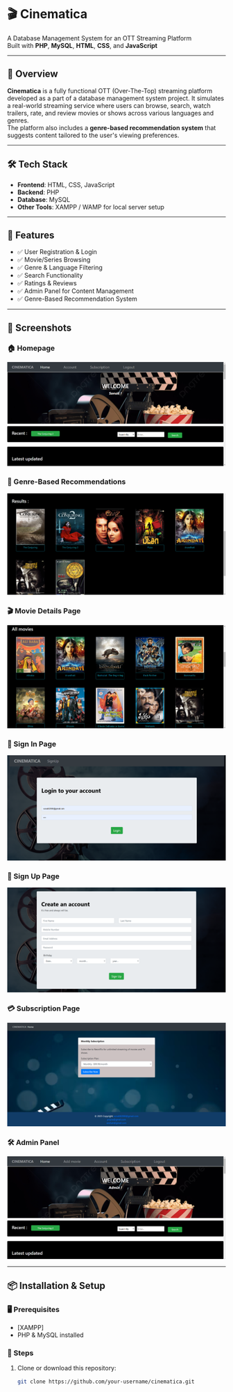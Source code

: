 # 🎬 Cinematica

A Database Management System for an OTT Streaming Platform  
Built with **PHP**, **MySQL**, **HTML**, **CSS**, and **JavaScript**

---

## 🚀 Overview

**Cinematica** is a fully functional OTT (Over-The-Top) streaming platform developed as a part of a database management system project. It simulates a real-world streaming service where users can browse, search, watch trailers, rate, and review movies or shows across various languages and genres.  
The platform also includes a **genre-based recommendation system** that suggests content tailored to the user's viewing preferences.

---

## 🛠️ Tech Stack

- **Frontend**: HTML, CSS, JavaScript  
- **Backend**: PHP  
- **Database**: MySQL  
- **Other Tools**: XAMPP / WAMP for local server setup

---

## 🎯 Features

- ✅ User Registration & Login  
- ✅ Movie/Series Browsing  
- ✅ Genre & Language Filtering  
- ✅ Search Functionality   
- ✅ Ratings & Reviews  
- ✅ Admin Panel for Content Management  
- ✅ Genre-Based Recommendation System  

---

## 📸 Screenshots

### 🏠 Homepage
![Homepage](screenshots/scr-1.png)



### 🎯 Genre-Based Recommendations
![Recommendations](screenshots/scr5.png)



### 🎬 Movie Details Page
![Movie Details](screenshots/scr3.png)





### 🔐 Sign In Page
![Sign In](screenshots/scr11.png)



### 📝 Sign Up Page
![Sign Up](screenshots/scr10.png)



### 💳 Subscription Page
![Subscription Page](screenshots/scr7.png)


### 🛠️ Admin Panel
![Admin Panel](screenshots/scr12.png)



---

## 📦 Installation & Setup

### 🖥️ Prerequisites

- [XAMPP]
- PHP & MySQL installed

### 🔧 Steps

1. Clone or download this repository:
   ```bash
   git clone https://github.com/your-username/cinematica.git




